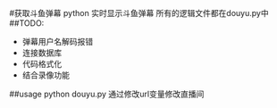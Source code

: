 #获取斗鱼弹幕
python
实时显示斗鱼弹幕
所有的逻辑文件都在douyu.py中
##TODO:
-   弹幕用户名解码报错
-   连接数据库
-   代码格式化
-   结合录像功能

##usage
python douyu.py
通过修改url变量修改直播间
